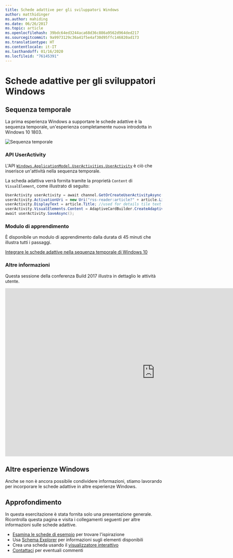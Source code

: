 ```yaml
---
title: Schede adattive per gli sviluppatori Windows
author: matthidinger
ms.author: mahiding
ms.date: 06/26/2017
ms.topic: article
ms.openlocfilehash: 39bdc64ed3244aca68d36c886a9562d964ded217
ms.sourcegitcommit: 9a9973129c36a41f5e4af30d95ffc146820ad173
ms.translationtype: HT
ms.contentlocale: it-IT
ms.lasthandoff: 01/16/2020
ms.locfileid: "76145391"
---
```

# <a name="adaptive-cards-for-windows-developers"></a>Schede adattive per gli sviluppatori Windows

## <a name="timeline"></a>Sequenza temporale

La prima esperienza Windows a supportare le schede adattive è la sequenza temporale, un'esperienza completamente nuova introdotta in Windows 10 1803. 

![Sequenza temporale](media/windows/timeline.png)

### <a name="useractivity-api"></a>API UserActivity

L'API [`Windows.ApplicationModel.UserActivities.UserActivity`](https://docs.microsoft.com/uwp/api/windows.applicationmodel.useractivities.useractivity) è ciò che inserisce un'attività nella sequenza temporale.

La scheda adattiva verrà fornita tramite la proprietà `Content` di `VisualElement`, come illustrato di seguito:

```csharp
UserActivity userActivity = await channel.GetOrCreateUserActivityAsync(activityId, new HostName("contoso.com"));
userActivity.ActivationUri = new Uri("rss-reader:article?" + article.Link);
userActivity.DisplayText = article.Title; //used for details tile text
userActivity.VisualElements.Content = AdaptiveCardBuilder.CreateAdaptiveCardFromJson(jsonString);
await userActivity.SaveAsync();
```

### <a name="learning-module"></a>Modulo di apprendimento

È disponibile un modulo di apprendimento dalla durata di 45 minuti che illustra tutti i passaggi.

[Integrare le schede adattive nella sequenza temporale di Windows 10](https://docs.microsoft.com/learn/modules/integrate-app-into-windows-10-timeline/)

### <a name="learn-more"></a>Altre informazioni

Questa sessione della conferenza Build 2017 illustra in dettaglio le attività utente.

<iframe src="https://channel9.msdn.com/Events/Build/2017/B8108/player" width="960" height="540" allowFullScreen frameBorder="0"></iframe>

## <a name="other-windows-surfaces"></a>Altre esperienze Windows
Anche se non è ancora possibile condividere informazioni, stiamo lavorando per incorporare le schede adattive in altre esperienze Windows.

## <a name="dive-in"></a>Approfondimento

In questa esercitazione è stata fornita solo una presentazione generale. Ricontrolla questa pagina e visita i collegamenti seguenti per altre informazioni sulle schede adattive.

* [Esamina le schede di esempio](http://adaptivecards.io/samples/) per trovare l'ispirazione
* Usa [Schema Explorer](http://adaptivecards.io/explorer) per informazioni sugli elementi disponibili
* Crea una scheda usando il [visualizzatore interattivo](http://adaptivecards.io/visualizer/index.html?hostApp=Skype)
* [Contattaci](http://adaptivecards.io/connect) per eventuali commenti
